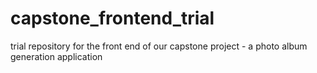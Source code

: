 # capstone_frontend_trial
trial repository for the front end of our capstone project - a photo album generation application
